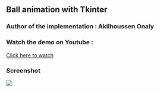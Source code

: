 ## Ball animation with Tkinter

### Author of the implementation : Akilhoussen Onaly

### Watch the demo on Youtube :  
[Click here to watch](https://www.youtube.com/watch?v=HnrNaMNZQwY)

### Screenshot 
![](https://i.ibb.co/Lt5nWsn/Capture.png)
